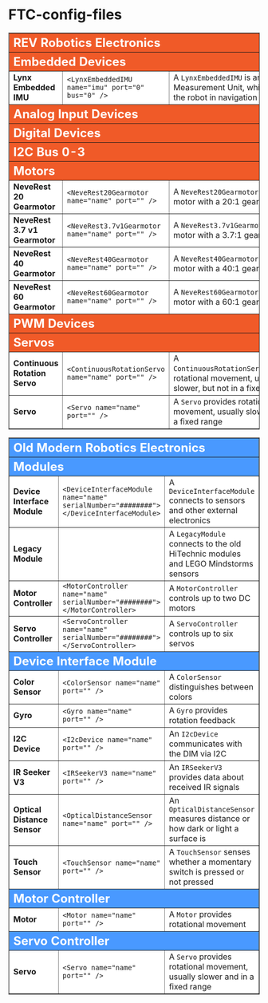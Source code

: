 # FTC-config-files

<html xmlns="http://www.w3.org/1999/xhtml">
  <head></head>
  <body>
    <table width="100%" cellspacing="0" cellpadding="3" border="1" summary="">
      <tbody>
        <tr bgcolor="F05A28">
          <th align="left" colspan="3"><font size="+2" color="#FFFFFF"><b>REV Robotics Electronics</b></font></th>
        </tr>
        <tr bgcolor="#F05A28">
          <th align="left" colspan="3"><font size="+2" color="#FFFFFF"><b>Embedded Devices</b></font></th>
        </tr>
        <tr bgcolor="#FFFFFF">
          <td width="20%"><b>Lynx Embedded IMU</b></td>
          <td><code>&lt;LynxEmbeddedIMU name="imu" port="0" bus="0" /&gt;</code></td>
          <td>A <code>LynxEmbeddedIMU</code> is an Inertial Measurement Unit, which aids the robot in navigation</td>
        </tr>
        <tr bgcolor="#F05A28">
          <th align="left" colspan="3"><font size="+2" color="#FFFFFF"><b>Analog Input Devices</b></font></th>
        </tr>
        <tr bgcolor="#F05A28">
          <th align="left" colspan="3"><font size="+2" color="#FFFFFF"><b>Digital Devices</b></font></th>
        </tr>
        <tr bgcolor="#F05A28">
          <th align="left" colspan="3"><font size="+2" color="#FFFFFF"><b>I2C Bus 0-3</b></font></th>
        </tr>
        <tr bgcolor="#F05A28">
          <th align="left" colspan="3"><font size="+2" color="#FFFFFF"><b>Motors</b></font></th>
        </tr>
        <tr bgcolor="#FFFFFF">
          <td width="20%"><b>NeveRest 20 Gearmotor</b></td>
          <td width="%20"><code>&lt;NeveRest20Gearmotor name="name" port="" /&gt;</code></td>
          <td>A <code>NeveRest20Gearmotor</code> is a DC motor with a 20:1 gear ratio</td>
        </tr>
        <tr bgcolor="#FFFFFF">
          <td width="20%"><b>NeveRest 3.7 v1 Gearmotor</b></td>
          <td width="%20"><code>&lt;NeveRest3.7v1Gearmotor name="name" port="" /&gt;</code></td>
          <td>A <code>NeveRest3.7v1Gearmotor</code> is a DC motor with a 3.7:1 gear ratio</td>
        </tr>
        <tr bgcolor="#FFFFFF">
          <td width="20%"><b>NeveRest 40 Gearmotor</b></td>
          <td width="%20"><code>&lt;NeveRest40Gearmotor name="name" port="" /&gt;</code></td>
          <td>A <code>NeveRest40Gearmotor</code> is a DC motor with a 40:1 gear ratio</td>
        </tr>
        <tr bgcolor="#FFFFFF">
          <td width="20%"><b>NeveRest 60 Gearmotor</b></td>
          <td width="%20"><code>&lt;NeveRest60Gearmotor name="name" port="" /&gt;</code></td>
          <td>A <code>NeveRest60Gearmotor</code> is a DC motor with a 60:1 gear ratio</td>
        </tr>
        <tr bgcolor="#F05A28">
          <th align="left" colspan="3"><font size="+2" color="#FFFFFF"><b>PWM Devices</b></font></th>
        </tr>
        <tr bgcolor="#F05A28">
          <th align="left" colspan="3"><font size="+2" color="#FFFFFF"><b>Servos</b></font></th>
        </tr>
        <tr bgcolor="#FFFFFF">
          <td width="20%"><b>Continuous Rotation Servo</b></td>
          <td width="%20"><code>&lt;ContinuousRotationServo name="name" port="" /&gt;</code></td>
          <td>A <code>ContinuousRotationServo</code>provides rotational movement, usually slower, but not in a fixed range</td>
        </tr>
        <tr bgcolor="#FFFFFF">
          <td width="20%"><b>Servo</b></td>
          <td width="%20"><code>&lt;Servo name="name" port="" /&gt;</code></td>
          <td>A <code>Servo</code> provides rotational movement, usually slower and in a fixed range</td>
        </tr>
      </tbody>
    </table>
  </body>
</html>

<html xmlns="http://www.w3.org/1999/xhtml">
  <head></head>
  <body>
    <table width="100%" cellspacing="0" cellpadding="3" border="1" summary="">
      <tbody>
        <tr bgcolor="#4999FF">
          <th align="left" colspan="3"><font size="+2" color="#FFFFFF"><b>Old Modern Robotics Electronics</b></font></th>
        </tr>
        <tr bgcolor="#4999FF">
          <th align="left" colspan="3"><font size="+2" color="#FFFFFF"><b>Modules</b></font></th>
        </tr>
        <tr bgcolor="#FFFFFF">
          <td width="20%"><b>Device Interface Module</b></td>
          <td width="%20"><code>&lt;DeviceInterfaceModule name="name" serialNumber="########"&gt;&lt;/DeviceInterfaceModule&gt;</code></td>
          <td>A <code>DeviceInterfaceModule</code> connects to sensors and other external electronics</td>
        </tr>
        <tr bgcolor="#FFFFFF">
          <td width="20%"><b>Legacy Module</b></td>
          <td></td>
          <td>A <code>LegacyModule</code> connects to the old HiTechnic modules and LEGO Mindstorms sensors</td>
        </tr>
        <tr bgcolor="#FFFFFF">
          <td width="20%"><b>Motor Controller</b></td>
          <td width="%20"><code>&lt;MotorController name="name" serialNumber="########"&gt;&lt;/MotorController&gt;</code></td>
          <td>A <code>MotorController</code> controls up to two DC motors</td>
        </tr>
        <tr bgcolor="#FFFFFF">
          <td width="20%"><b>Servo Controller</b></td>
          <td width="%20"><code>&lt;ServoController name="name" serialNumber="########"&gt;&lt;/ServoController&gt;</code></td>
          <td>A <code>ServoController</code> controls up to six servos</td>
        </tr>
        <tr bgcolor="#4999FF">
          <th align="left" colspan="3"><font size="+2" color="#FFFFFF"><b>Device Interface Module</b></font></th>
        </tr>
        <tr bgcolor="#FFFFFF">
          <td width="20%"><b>Color Sensor</b></td>
          <td width="%20"><code>&lt;ColorSensor name="name" port="" /&gt;</code></td>
          <td>A <code>ColorSensor</code> distinguishes between colors</td>
        </tr>
        <tr bgcolor="#FFFFFF">
          <td width="20%"><b>Gyro</b></td>
          <td width="%20"><code>&lt;Gyro name="name" port="" /&gt;</code></td>
          <td>A <code>Gyro</code> provides rotation feedback</td>
        </tr>
        <tr bgcolor="#FFFFFF">
          <td width="20%"><b>I2C Device</b></td>
          <td width="%20"><code>&lt;I2cDevice name="name" port="" /&gt;</code></td>
          <td>An <code>I2cDevice</code> communicates with the DIM via I2C</td>
        </tr>
        <tr bgcolor="#FFFFFF">
          <td width="20%"><b>IR Seeker V3</b></td>
          <td width="%20"><code>&lt;IRSeekerV3 name="name" port="" /&gt;</code></td>
          <td>An <code>IRSeekerV3</code> provides data about received IR signals</td>
        </tr>
        <tr bgcolor="#FFFFFF">
          <td width="20%"><b>Optical Distance Sensor</b></td>
          <td width="%20"><code>&lt;OpticalDistanceSensor name="name" port="" /&gt;</code></td>
          <td>An <code>OpticalDistanceSensor</code> measures distance or how dark or light a surface is</td>
        </tr>
        <tr bgcolor="#FFFFFF">
          <td width="20%"><b>Touch Sensor</b></td>
          <td width="%20"><code>&lt;TouchSensor name="name" port="" /&gt;</code></td>
          <td>A <code>TouchSensor</code> senses whether a momentary switch is pressed or not pressed</td>
        </tr>
        <tr bgcolor="#4999FF">
          <th align="left" colspan="3"><font size="+2" color="#FFFFFF"><b>Motor Controller</b></font></th>
        </tr>
        <tr bgcolor="#FFFFFF">
          <td width="20%"><b>Motor</b></td>
          <td width="%20"><code>&lt;Motor name="name" port="" /&gt;</code></td>
          <td>A <code>Motor</code> provides rotational movement</td>
        </tr><tr bgcolor="#4999FF">
          <th align="left" colspan="3"><font size="+2" color="#FFFFFF"><b>Servo Controller</b></font></th>
        </tr>
        <tr bgcolor="#FFFFFF">
          <td width="20%"><b>Servo</b></td>
          <td width="%20"><code>&lt;Servo name="name" port="" /&gt;</code></td>
          <td>A <code>Servo</code> provides rotational movement, usually slower and in a fixed range</td>
        </tr>
      </tbody>
    </table>
  </body>
</html>
